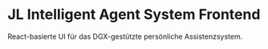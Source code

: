 
# JL Intelligent Agent System Frontend

React-basierte UI für das DGX-gestützte persönliche Assistenzsystem.
